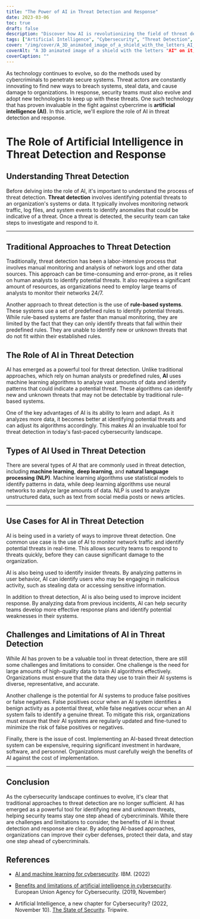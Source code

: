 ```yaml
---
title: "The Power of AI in Threat Detection and Response"
date: 2023-03-06
toc: true
draft: false
description: "Discover how AI is revolutionizing the field of threat detection and response, and the challenges and limitations it presents."
tags: ["Artificial Intelligence", "Cybersecurity", "Threat Detection", "Threat Response", "Machine Learning", "Deep Learning", "Natural Language Processing", "AI Algorithms", "Network Security", "Data Security", "Cyber Defense", "Incident Response", "Insider Threats", "Security Teams", "Real-Time Monitoring", "Rule-Based Systems", "Cybercrime", "Vulnerabilities", "Adaptive Security", "Cyber Resilience"]
cover: "/img/cover/A_3D_animated_image_of_a_shield_with_the_letters_AI_on_it.png"
coverAlt: "A 3D animated image of a shield with the letters "AI" on it, blocking incoming arrows symbolizing cyber threats."
coverCaption: ""
---
```


As technology continues to evolve, so do the methods used by cybercriminals to penetrate secure systems. Threat actors are constantly innovating to find new ways to breach systems, steal data, and cause damage to organizations. In response, security teams must also evolve and adopt new technologies to keep up with these threats. One such technology that has proven invaluable in the fight against cybercrime is **artificial intelligence (AI)**. In this article, we'll explore the role of AI in threat detection and response.
# The Role of Artificial Intelligence in Threat Detection and Response

## Understanding Threat Detection

Before delving into the role of AI, it's important to understand the process of threat detection. **Threat detection** involves identifying potential threats to an organization's systems or data. It typically involves monitoring network traffic, log files, and system events to identify anomalies that could be indicative of a threat. Once a threat is detected, the security team can take steps to investigate and respond to it.

____

## Traditional Approaches to Threat Detection

Traditionally, threat detection has been a labor-intensive process that involves manual monitoring and analysis of network logs and other data sources. This approach can be time-consuming and error-prone, as it relies on human analysts to identify potential threats. It also requires a significant amount of resources, as organizations need to employ large teams of analysts to monitor their networks 24/7.

Another approach to threat detection is the use of **rule-based systems**. These systems use a set of predefined rules to identify potential threats. While rule-based systems are faster than manual monitoring, they are limited by the fact that they can only identify threats that fall within their predefined rules. They are unable to identify new or unknown threats that do not fit within their established rules.

## The Role of AI in Threat Detection

AI has emerged as a powerful tool for threat detection. Unlike traditional approaches, which rely on human analysts or predefined rules, **AI** uses machine learning algorithms to analyze vast amounts of data and identify patterns that could indicate a potential threat. These algorithms can identify new and unknown threats that may not be detectable by traditional rule-based systems.

One of the key advantages of AI is its ability to learn and adapt. As it analyzes more data, it becomes better at identifying potential threats and can adjust its algorithms accordingly. This makes AI an invaluable tool for threat detection in today's fast-paced cybersecurity landscape.

## Types of AI Used in Threat Detection

There are several types of AI that are commonly used in threat detection, including **machine learning**, **deep learning**, and **natural language processing (NLP)**. Machine learning algorithms use statistical models to identify patterns in data, while deep learning algorithms use neural networks to analyze large amounts of data. NLP is used to analyze unstructured data, such as text from social media posts or news articles.

_____

## Use Cases for AI in Threat Detection

AI is being used in a variety of ways to improve threat detection. One common use case is the use of AI to monitor network traffic and identify potential threats in real-time. This allows security teams to respond to threats quickly, before they can cause significant damage to the organization.

AI is also being used to identify insider threats. By analyzing patterns in user behavior, AI can identify users who may be engaging in malicious activity, such as stealing data or accessing sensitive information.

In addition to threat detection, AI is also being used to improve incident response. By analyzing data from previous incidents, AI can help security teams develop more effective response plans and identify potential weaknesses in their systems.

## Challenges and Limitations of AI in Threat Detection

While AI has proven to be a valuable tool in threat detection, there are still some challenges and limitations to consider. One challenge is the need for large amounts of high-quality data to train AI algorithms effectively. Organizations must ensure that the data they use to train their AI systems is diverse, representative, and accurate.

Another challenge is the potential for AI systems to produce false positives or false negatives. False positives occur when an AI system identifies a benign activity as a potential threat, while false negatives occur when an AI system fails to identify a genuine threat. To mitigate this risk, organizations must ensure that their AI systems are regularly updated and fine-tuned to minimize the risk of false positives or negatives.

Finally, there is the issue of cost. Implementing an AI-based threat detection system can be expensive, requiring significant investment in hardware, software, and personnel. Organizations must carefully weigh the benefits of AI against the cost of implementation.

_____

## Conclusion

As the cybersecurity landscape continues to evolve, it's clear that traditional approaches to threat detection are no longer sufficient. AI has emerged as a powerful tool for identifying new and unknown threats, helping security teams stay one step ahead of cybercriminals. While there are challenges and limitations to consider, the benefits of AI in threat detection and response are clear. By adopting AI-based approaches, organizations can improve their cyber defenses, protect their data, and stay one step ahead of cybercriminals.

## References
- [AI and machine learning for cybersecurity](https://www.ibm.com/security/artificial-intelligence). IBM. (2022)

- [Benefits and limitations of artificial intelligence in cybersecurity](https://www.enisa.europa.eu/topics/artificial-intelligence-and-cybersecurity/benefits-and-limitations). European Union Agency for Cybersecurity. (2019, November)

- Artificial Intelligence, a new chapter for Cybersecurity? (2022, November 10). [The State of Security](https://www.tripwire.com/state-of-security/artificial-intelligence-new-chapter-cybersecurity). Tripwire.

